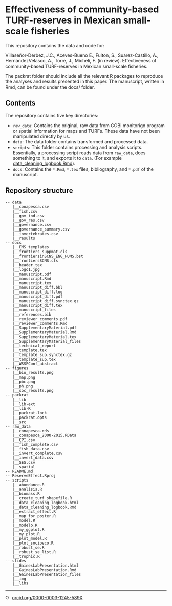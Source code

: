 # Effectiveness of community-based TURF-reserves in Mexican small-scale fisheries

This repository contains the data and code for:

Villaseñor-Derbez, J.C., Aceves-Bueno E., Fulton, S., Suarez-Castillo, A., HernándezVelasco, A., Torre, J., Micheli, F. (in review). Effectiveness of community-based TURF-reserves in Mexican small-scale fisheries.

The packrat folder should include all the relevant R packages to reproduce the analyses and results presented in this paper. The manuscript, written in Rmd, can be found under the docs/ folder.

## Contents

The repository contains five key directories:
  
- `raw_data`: Contains the original, raw data from COBI monitorign program or spatial information for maps and TURFs. These data have not been manipulated directly by us.
- `data`: The data folder contains transformed and processed data.
- `scripts`: This folder contains processing and analysis scripts. Essentially, a processing script reads data from `raw_data`, does something to it, and exports it to `data`. (For example [data_cleaning_logbook.Rmd](/scripts/data_cleaning_logbook.Rmd)).
- `docs`: Contains the `*.Rmd`, `*.tex` files, bibliography, and `*.pdf` of the manuscript.

## Repository structure 

```
-- data
   |__conapesca.csv
   |__fish.csv
   |__gov_ind.csv
   |__gov_res.csv
   |__governance.csv
   |__governance_summary.csv
   |__invertebrates.csv
   |__results
-- docs
   |__FMS_templates
   |__frontiers_suppmat.cls
   |__frontiersinSCNS_ENG_HUMS.bst
   |__frontiersSCNS.cls
   |__header.tex
   |__logo1.jpg
   |__manuscript.pdf
   |__manuscript.Rmd
   |__manuscript.tex
   |__manuscript_diff.bbl
   |__manuscript_diff.log
   |__manuscript_diff.pdf
   |__manuscript_diff.synctex.gz
   |__manuscript_diff.tex
   |__manuscript_files
   |__references.bib
   |__reviewer_comments.pdf
   |__reviewer_comments.Rmd
   |__SupplementaryMaterial.pdf
   |__SupplementaryMaterial.Rmd
   |__SupplementaryMaterial.tex
   |__SupplementaryMaterial_files
   |__technical_report
   |__template.tex
   |__template_sup.synctex.gz
   |__template_sup.tex
   |__WSSFConf_abstract
-- figures
   |__bio_results.png
   |__map.png
   |__pbc.png
   |__ph.png
   |__soc_results.png
-- packrat
   |__lib
   |__lib-ext
   |__lib-R
   |__packrat.lock
   |__packrat.opts
   |__src
-- raw_data
   |__conapesca.rds
   |__conapesca_2000-2015.RData
   |__CPI.csv
   |__fish_complete.csv
   |__fish_data.csv
   |__invert_complete.csv
   |__invert_data.csv
   |__SES.csv
   |__spatial
-- README.md
-- ReserveEffect.Rproj
-- scripts
   |__abundance.R
   |__analisis.R
   |__biomass.R
   |__create_turf_shapefile.R
   |__data_cleaning_logbook.html
   |__data_cleaning_logbook.Rmd
   |__extract_effect.R
   |__map_for_poster.R
   |__model.R
   |__modelo.R
   |__my_ggplot.R
   |__my_plot.R
   |__plot_model.R
   |__plot_socioeco.R
   |__robust_se.R
   |__robust_se_list.R
   |__trophic.R
-- slides
   |__GainesLabPresentation.html
   |__GainesLabPresentation.Rmd
   |__GainesLabPresentation_files
   |__img
   |__libs
```

--------- 

<a href="https://orcid.org/0000-0003-1245-589X" target="orcid.widget" rel="noopener noreferrer" style="vertical-align:top;"><img src="https://orcid.org/sites/default/files/images/orcid_16x16.png" style="width:1em;margin-right:.5em;" alt="ORCID iD icon">orcid.org/0000-0003-1245-589X</a>
